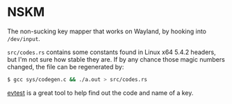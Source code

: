 NSKM
====

The non-sucking key mapper that works on Wayland, by hooking into `/dev/input`.

`src/codes.rs` contains some constants found in Linux x64 5.4.2 headers, but I'm not sure how stable they are. If by any
chance those magic numbers changed, the file can be regenerated by:

```sh
$ gcc sys/codegen.c && ./a.out > src/codes.rs
``` 

[evtest](https://github.com/freedesktop-unofficial-mirror/evtest) is a great tool to help find out the code and name of a key.
